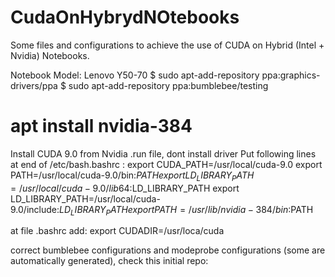 # CudaOnHybrydNOtebooks
Some files and configurations to achieve the use of CUDA on Hybrid (Intel + Nvidia) Notebooks.

Notebook Model: Lenovo Y50-70
$ sudo apt-add-repository ppa:graphics-drivers/ppa
$ sudo apt-add-repository ppa:bumblebee/testing
# apt install nvidia-384
Install CUDA 9.0 from Nvidia .run file, dont install driver
Put following lines at end of /etc/bash.bashrc :
export CUDA_PATH=/usr/local/cuda-9.0
export PATH=/usr/local/cuda-9.0/bin:$PATH
export LD_LIBRARY_PATH=/usr/local/cuda-9.0/lib64:$LD_LIBRARY_PATH
export LD_LIBRARY_PATH=/usr/local/cuda-9.0/include:$LD_LIBRARY_PATH
export PATH=/usr/lib/nvidia-384/bin:$PATH

at file .bashrc add: 
export CUDADIR=/usr/loca/cuda

correct bumblebee configurations and modeprobe configurations (some are automatically generated), check this initial repo: 

